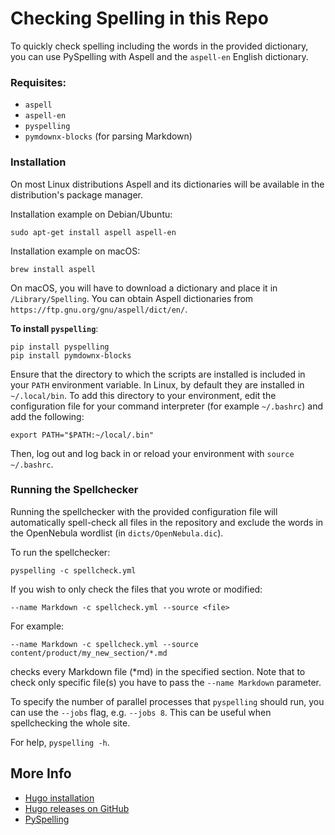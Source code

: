 
# Checking Spelling in this Repo

To quickly check spelling including the words in the provided dictionary, you can use PySpelling with Aspell and the `aspell-en` English dictionary.

### Requisites:

- `aspell`
- `aspell-en`
- `pyspelling`
- `pymdownx-blocks` (for parsing Markdown)

### Installation

On most Linux distributions Aspell and its dictionaries will be available in the distribution's package manager.

Installation example on Debian/Ubuntu:

```
sudo apt-get install aspell aspell-en
```

Installation example on macOS:

```
brew install aspell
```

On macOS, you will have to download a dictionary and place it in `/Library/Spelling`. You can obtain Aspell dictionaries from `https://ftp.gnu.org/gnu/aspell/dict/en/`.

**To install `pyspelling`**:

```
pip install pyspelling
pip install pymdownx-blocks
```

Ensure that the directory to which the scripts are installed is included in your `PATH` environment variable. In Linux, by default they are installed in `~/.local/bin`. To add this directory to your environment, edit the configuration file for your command interpreter (for example `~/.bashrc`) and add the following:

```
export PATH="$PATH:~/local/.bin"
```

Then, log out and log back in or reload your environment with `source ~/.bashrc`.

### Running the Spellchecker

Running the spellchecker with the provided configuration file will automatically spell-check all files in the repository and exclude the words in the OpenNebula wordlist (in `dicts/OpenNebula.dic`).

To run the spellchecker:

```
pyspelling -c spellcheck.yml
```

If you wish to only check the files that you wrote or modified:

```
--name Markdown -c spellcheck.yml --source <file>
```

For example:

```
--name Markdown -c spellcheck.yml --source content/product/my_new_section/*.md
```

checks every Markdown file (\*md) in the specified section. Note that to check only specific file(s) you have to pass the `--name Markdown` parameter.

To specify the number of parallel processes that `pyspelling` should run, you can use the `--jobs` flag, e.g. `--jobs 8`. This can be useful when spellchecking the whole site.

For help, `pyspelling -h`.


## More Info

- [Hugo installation](https://gohugo.io/installation/)
- [Hugo releases on GitHub](https://github.com/gohugoio/hugo/releases)
- [PySpelling](https://facelessuser.github.io/pyspelling/)
